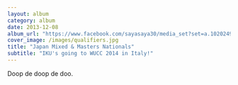 ```yaml
---
layout: album
category: album
date: 2013-12-08
album_url: "https://www.facebook.com/sayasaya30/media_set?set=a.10202499930877449.1073741841.1170412567&type=1"
cover_image: /images/qualifiers.jpg
title: "Japan Mixed & Masters Nationals"
subtitle: "IKU's going to WUCC 2014 in Italy!"
---
```


Doop de doop de doo.
